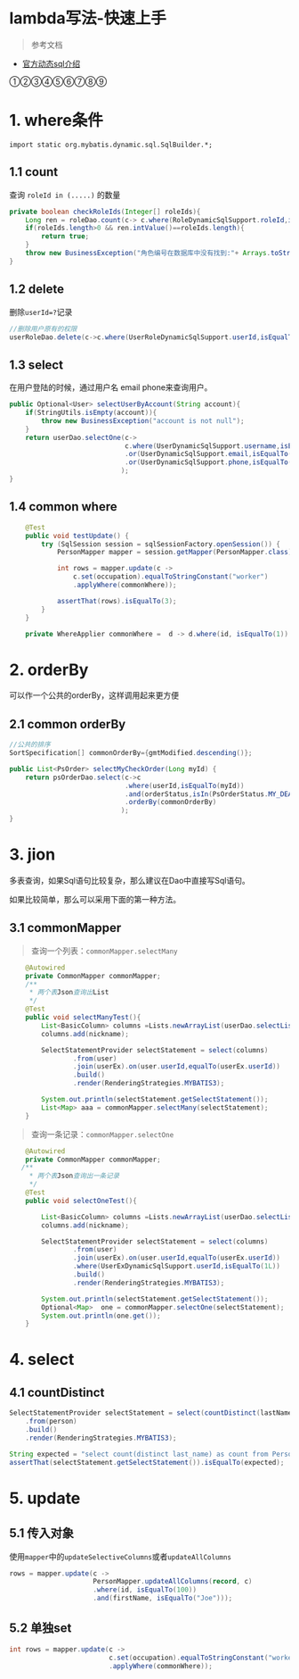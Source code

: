 # lambda写法-快速上手



> 参考文档

* [官方动态sql介绍](https://mybatis.org/mybatis-dynamic-sql/docs/introduction.html)







①②③④⑤⑥⑦⑧⑨

# 1. where条件

```
import static org.mybatis.dynamic.sql.SqlBuilder.*;
```

## 1.1 count

查询 `roleId in (.....)` 的数量

```java
private boolean checkRoleIds(Integer[] roleIds){
    Long ren = roleDao.count(c-> c.where(RoleDynamicSqlSupport.roleId,isIn(roleIds)));
    if(roleIds.length>0 && ren.intValue()==roleIds.length){
        return true;
    }
    throw new BusinessException("角色编号在数据库中没有找到:"+ Arrays.toString(roleIds));
}
```



## 1.2 delete

删除`userId=?`记录

```java
//删除用户原有的权限
userRoleDao.delete(c->c.where(UserRoleDynamicSqlSupport.userId,isEqualTo(changeUserId)));
```



## 1.3 select

在用户登陆的时候，通过用户名 email phone来查询用户。

```java
public Optional<User> selectUserByAccount(String account){
    if(StringUtils.isEmpty(account)){
        throw new BusinessException("account is not null");
    }
    return userDao.selectOne(c->
                             c.where(UserDynamicSqlSupport.username,isEqualTo(account))
                             .or(UserDynamicSqlSupport.email,isEqualTo(account))
                             .or(UserDynamicSqlSupport.phone,isEqualTo(account))
                            );
}
```



## 1.4 common where

```java
    @Test
    public void testUpdate() {
        try (SqlSession session = sqlSessionFactory.openSession()) {
            PersonMapper mapper = session.getMapper(PersonMapper.class);

            int rows = mapper.update(c ->
                c.set(occupation).equalToStringConstant("worker")
                .applyWhere(commonWhere));

            assertThat(rows).isEqualTo(3);
        }
    }

    private WhereApplier commonWhere =  d -> d.where(id, isEqualTo(1)).or(occupation, isNull());
```





# 2. orderBy

可以作一个公共的orderBy，这样调用起来更方便



## 2.1 common orderBy

```java
//公共的排序
SortSpecification[] commonOrderBy={gmtModified.descending()};

public List<PsOrder> selectMyCheckOrder(Long myId) {
    return psOrderDao.select(c->c
                             .where(userId,isEqualTo(myId))
                             .and(orderStatus,isIn(PsOrderStatus.MY_DEAL_ORDERS_STATUS))
                             .orderBy(commonOrderBy)
                            );
}
```





# 3. jion

多表查询，如果Sql语句比较复杂，那么建议在Dao中直接写Sql语句。

如果比较简单，那么可以采用下面的第一种方法。



## 3.1 commonMapper

> 查询一个列表：`commonMapper.selectMany`

```java
    @Autowired
    private CommonMapper commonMapper;
    /**
     * 两个表Json查询出List
     */
    @Test
    public void selectManyTest(){
        List<BasicColumn> columns =Lists.newArrayList(userDao.selectList);
        columns.add(nickname);

        SelectStatementProvider selectStatement = select(columns)
                .from(user)
                .join(userEx).on(user.userId,equalTo(userEx.userId))
                .build()
                .render(RenderingStrategies.MYBATIS3);

        System.out.println(selectStatement.getSelectStatement());
        List<Map> aaa = commonMapper.selectMany(selectStatement);
    }
```



> 查询一条记录：`commonMapper.selectOne`

```java
    @Autowired
    private CommonMapper commonMapper;    
   /**
     * 两个表Json查询出一条记录
     */
    @Test
    public void selectOneTest(){

        List<BasicColumn> columns =Lists.newArrayList(userDao.selectList);
        columns.add(nickname);

        SelectStatementProvider selectStatement = select(columns)
                .from(user)
                .join(userEx).on(user.userId,equalTo(userEx.userId))
                .where(UserExDynamicSqlSupport.userId,isEqualTo(1L))
                .build()
                .render(RenderingStrategies.MYBATIS3);

        System.out.println(selectStatement.getSelectStatement());
        Optional<Map>  one = commonMapper.selectOne(selectStatement);
        System.out.println(one.get());
    }
```



# 4. select



## 4.1 countDistinct



```java
SelectStatementProvider selectStatement = select(countDistinct(lastName).as("count"))
    .from(person)
    .build()
    .render(RenderingStrategies.MYBATIS3);

String expected = "select count(distinct last_name) as count from Person";
assertThat(selectStatement.getSelectStatement()).isEqualTo(expected);
```





# 5. update



## 5.1 传入对象

使用`mapper`中的`updateSelectiveColumns`或者`updateAllColumns`



```java
rows = mapper.update(c ->
                     PersonMapper.updateAllColumns(record, c)
                     .where(id, isEqualTo(100))
                     .and(firstName, isEqualTo("Joe")));
```



## 5.2 单独set

```java
int rows = mapper.update(c ->
                         c.set(occupation).equalToStringConstant("worker")
                         .applyWhere(commonWhere));
```



